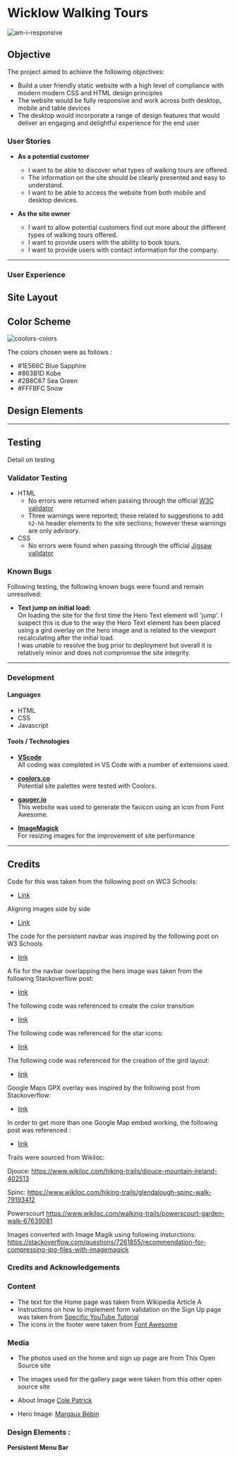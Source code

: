 # Wicklow Walking Tours

![am-i-responsive](./docs/images/am-i-responsive.png)

## Objective 

The project aimed to achieve the following objectives:

- Build a user friendly static website with a high level of compliance with modern modern CSS and HTML design principles 
- The website would be fully responsive and work across both desktop, mobile and table devices
- The desktop would incorporate a range of design features that would deliver an engaging and delightful experience for the end user

### User Stories

- **As a potential customer**
    - I want to be able to discover what types of walking tours are offered.
    - The information on the site should be clearly presented and easy to understand.
    - I want to be able to access the website from both mobile and desktop devices.  

- **As the site owner**
    - I want to allow potential customers find out more about the different types of walking tours offered.
    - I want to provide users with the ability to book tours.
    - I want to provide users with contact information for the company.

- - - 

### User Experience


## Site Layout


## Color Scheme

![coolors-colors](./docs/images/palette.png)



The colors chosen were as follows :
- #1E566C Blue Sapphire
- #863B1D Kobe
- #2B8C67 Sea Green
- #FFFBFC Snow


## Design Elements




- - - 

## Testing 

Detail on testing 


### Validator Testing 

- HTML
  - No errors were returned when passing through the official [W3C validator](https://validator.w3.org/nu/?doc=https%3A%2F%2Feoinlarkin.github.io%2Fwickow-walking-tours%2F)
  - Three warnings were reported; these related to suggestions to add `h2-h6` header elements to the site sections; however these warnings are only advisory. 
- CSS
  - No errors were found when passing through the official [Jigsaw validator](http://jigsaw.w3.org/css-validator/validator?uri=https%3A%2F%2Feoinlarkin.github.io%2Fwickow-walking-tours%2F&profile=css3svg&usermedium=all&warning=1&vextwarning=)

### Known Bugs

Following testing, the following known bugs were found and remain unresolved:

- **Text jump on initial load:**  
On loading the site for the first time the Hero Text element will 'jump'. I suspect this is due to the way the Hero Text element has been placed using a gird overlay on the hero image and is related to the viewport recalculating after the initial load.    
I was unable to resolve the bug prior to deployment but overall it is relatively minor and does not compromise the site integrity.

- - - 

### Development

#### Languages
- HTML
- CSS
- Javascript

#### Tools / Technologies

- **[VScode](https://code.visualstudio.com/)**  
All coding was completed in VS Code with a number of extensions used.

- **[coolors.co](https://coolors.co/)**  
Potential site palettes were tested with Coolors.  

- **[gauger.io](https://gauger.io/fonticon/)**  
This website was used to generate the favicon using an icon from Font Awesome.

- **[ImageMagick](https://imagemagick.org/index.php)**  
For resizing images for the improvement of site performance

- - - 

## Credits 



Code for this was taken from the following post on WC3 Schools:

- [Link](https://www.w3schools.com/howto/howto_css_fixed_menu.asp)


Aligning images side by side 

- [Link](https://www.w3schools.com/howto/howto_css_images_side_by_side.asp)




The code for the persistent navbar was inspired by the following post on W3 Schools

- [link](https://www.w3schools.com/howto/howto_css_fixed_menu.asp)

A fix for the navbar overlapping the hero image was taken from the following Stackoverflow post:

- [link](https://stackoverflow.com/questions/49133277/why-is-this-hero-image-covering-the-fixed-nav-bar-with-the-nav-bar-reappearing)

The following code was referenced to create the color transition

- [link](https://stackoverflow.com/questions/11679567/using-css-for-a-fade-in-effect-on-page-load)

The following code was referenced for the star icons:

- [link](https://stackoverflow.com/questions/49343074/css-for-star-ratings-via-fontawesome)

The following code was referenced for the creation of the gird layout:

- [link](https://gridbyexample.com/examples/example2/)


Google Maps GPX overlay was inspired by the following post from Stackoverflow:
- [link](https://stackoverflow.com/questions/15829048/best-way-to-import-coordinates-from-gpx-file-and-display-using-google-maps-api)

In order to get more than one Google Map embed working, the following post was referenced :

- [link](https://stackoverflow.com/questions/46631141/two-google-maps-on-same-page-with-markers)



Trails were sourced from Wikiloc:

Djouce:
https://www.wikiloc.com/hiking-trails/djouce-mountain-ireland-402513

Spinc:
https://www.wikiloc.com/hiking-trails/glendalough-spinc-walk-79193412

Powerscourt
https://www.wikiloc.com/walking-trails/powerscourt-garden-walk-67639081


Images converted with Image Magik using following insturctions:
https://stackoverflow.com/questions/7261855/recommendation-for-compressing-jpg-files-with-imagemagick



### Credits and Acknowledgements

### Content 

- The text for the Home page was taken from Wikipedia Article A
- Instructions on how to implement form validation on the Sign Up page was taken from [Specific YouTube Tutorial](https://www.youtube.com/)
- The icons in the footer were taken from [Font Awesome](https://fontawesome.com/)

### Media

- The photos used on the home and sign up page are from This Open Source site
- The images used for the gallery page were taken from this other open source site


- About Image 
[Cole Patrick](https://unsplash.com/photos/LttKJcNHzUc?utm_source=unsplash&utm_medium=referral&utm_content=creditShareLink)

- Hero Image:
[Margaux Bébin](https://unsplash.com/photos/6YZ2w5NRIAg?utm_source=unsplash&utm_medium=referral&utm_content=creditShareLink)





### Design Elements :

**Persistent Menu Bar**
